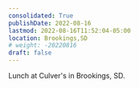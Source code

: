 ```yaml
---
consolidated: True
publishDate: 2022-08-16
lastmod: 2022-08-16T11:52:04-05:00
location: Brookings,SD
# weight: -20220816
draft: false
---
```

Lunch at Culver's in Brookings, SD.
 